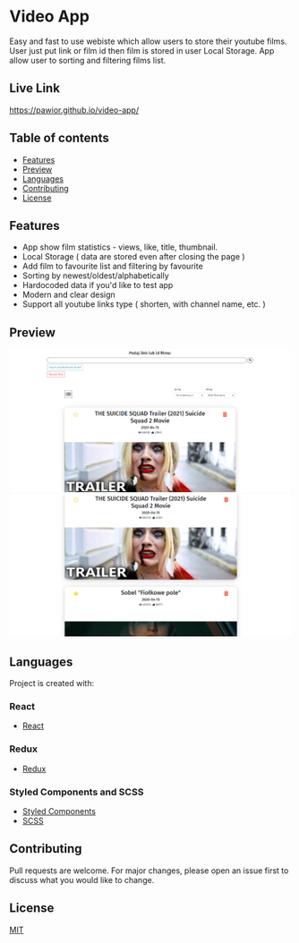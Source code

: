 # Video App

Easy and fast to use webiste which allow users to store their youtube films. User just put link or film id then film is stored in user Local Storage. App allow user to sorting and filtering films list.
## Live Link
https://pawior.github.io/video-app/
## Table of contents
* [Features](#features)
* [Preview](#preview)
* [Languages](#languages)
* [Contributing](#contributing)
* [License](#license)

## Features
* App show film statistics - views, like, title, thumbnail.
* Local Storage ( data are stored even after closing the page )
* Add film to favourite list and filtering by favourite
* Sorting by newest/oldest/alphabetically
* Hardocoded data if you'd like to test app
* Modern and clear design
* Support all youtube links type ( shorten, with channel name, etc. )

## Preview
![preview1](./public/preview1.png)
![preview2](./public/preview11.png)

## Languages
Project is created with:

### React
- [React](https://reactjs.org/)

### Redux

- [Redux](https://redux.js.org/)

### Styled Components and SCSS

- [Styled Components](https://styled-components.com/)
- [SCSS](https://sass-lang.com/)

## Contributing
Pull requests are welcome. For major changes, please open an issue first to discuss what you would like to change.


## License
[MIT](https://choosealicense.com/licenses/mit/)
